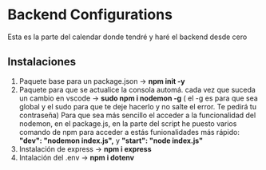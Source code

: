 # Backend Configurations

Esta es la parte del calendar donde tendré y haré el backend desde cero

## Instalaciones

1. Paquete base para un package.json -> **npm init -y**
2. Paquete para que se actualice la consola automá. cada vez que suceda un cambio en vscode -> **sudo npm i nodemon -g** ( el -g es para que sea global y el sudo para que te deje hacerlo y no salte el error. Te pedirá tu contraseña)
  Para que sea más sencillo el acceder a la funcionalidad del nodemon, en el package.js, en la parte del script he puesto varios comando de npm para  acceder a estás funionalidades más rápido: **"dev": "nodemon index.js",** y **"start": "node index.js"**
3. Instalación de express -> **npm i express**
4. Intalación del .env -> **npm i dotenv**
